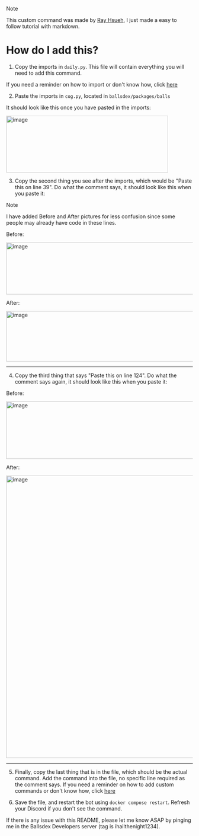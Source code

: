 > [!NOTE]  
> This custom command was made by [Ray Hsueh](https://github.com/Ray-Hsueh), I just made a easy to follow tutorial with markdown.

# How do I add this?

1. Copy the imports in `daily.py`. This file will contain everything you will need to add this command.

If you need a reminder on how to import or don't know how, click [here](https://github.com/ContestedWheel/EvalEvalEval-BD/wiki/Adding-custom-commands#importing)

2. Paste the imports in `cog.py`, located in `ballsdex/packages/balls`

It should look like this once you have pasted in the imports:

<img width="437" height="153" alt="image" src="https://github.com/user-attachments/assets/4853e800-3a75-422f-be97-b3eb0a75ccaf" />

3. Copy the second thing you see after the imports, which would be "Paste this on line 39". Do what the comment says, it should look like this when you paste it:

> [!NOTE]  
> I have added Before and After pictures for less confusion since some people may already have code in these lines.

Before:

<img width="558" height="140" alt="image" src="https://github.com/user-attachments/assets/efdd371a-23cf-45d1-9507-ef82ceb497d7" />

After:

<img width="900" height="136" alt="image" src="https://github.com/user-attachments/assets/3955cf3c-82cc-47f0-8b10-c306161a9989" />

---

4. Copy the third thing that says "Paste this on line 124". Do what the comment says again, it should look like this when you paste it:


Before:

<img width="687" height="155" alt="image" src="https://github.com/user-attachments/assets/b079b9ee-c614-4bbd-9a9a-828a83bd9c58" />

After:

<img width="818" height="762" alt="image" src="https://github.com/user-attachments/assets/d2730587-0f0a-4285-a50d-e269ed48bf80" />

---

5. Finally, copy the last thing that is in the file, which should be the actual command. Add the command into the file, no specific line required as the comment says.
If you need a reminder on how to add custom commands or don't know how, click [here](https://github.com/ContestedWheel/EvalEvalEval-BD/wiki/Adding-custom-commands#adding-a-command)

6. Save the file, and restart the bot using `docker compose restart`. Refresh your Discord if you don't see the command.

If there is any issue with this README, please let me know ASAP by pinging me in the Ballsdex Developers server (tag is ihailthenight1234).
